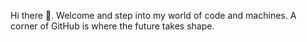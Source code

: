  Hi there 👋.
 Welcome and step into my world of code and machines.
 A corner of GitHub is where the future takes shape.


